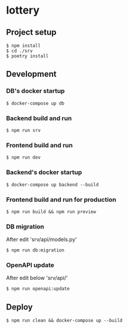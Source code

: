 # lottery

## Project setup

```
$ npm install
$ cd ./srv
$ poetry install
```

## Development

### DB's docker startup

```
$ docker-compose up db
```

### Backend build and run

```
$ npm run srv
```

### Frontend build and run

```
$ npm run dev
```

### Backend's docker startup

```
$ docker-compose up backend --build
```

### Frontend build and run for production

```
$ npm run build && npm run preview
```

### DB migration

After edit 'srv/api/models.py'

```
$ npm run db:migration
```

### OpenAPI update

After edit below 'srv/api/'

```
$ npm run openapi:update
```

## Deploy

```
$ npm run clean && docker-compose up --build
```
